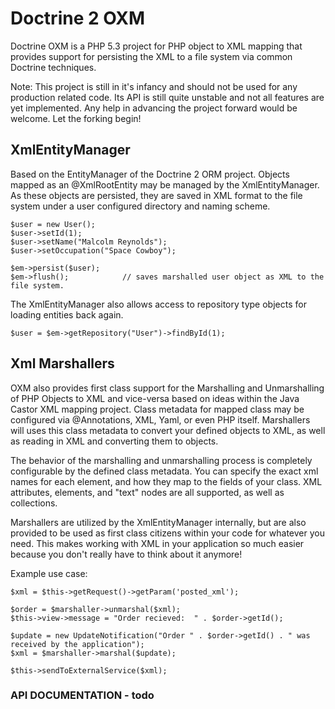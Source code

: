 # Doctrine 2 OXM

Doctrine OXM is a PHP 5.3 project for PHP object to XML mapping that provides support for persisting the XML to a file system via common Doctrine techniques.  

Note:  This project is still in it's infancy and should not be used for any production related code.  Its API is still quite unstable and not all features are yet implemented.  Any help in advancing the project forward would be welcome.  Let the forking begin!


## XmlEntityManager

Based on the EntityManager of the Doctrine 2 ORM project.  Objects mapped as an @XmlRootEntity may be managed by the XmlEntityManager.  As these objects are persisted, they are saved in XML format to the file system under a user configured directory and naming scheme.

    $user = new User();
    $user->setId(1);
    $user->setName("Malcolm Reynolds");
    $user->setOccupation("Space Cowboy");

    $em->persist($user);
    $em->flush();            // saves marshalled user object as XML to the file system.


The XmlEntityManager also allows access to repository type objects for loading entities back again.  

    $user = $em->getRepository("User")->findById(1);


## Xml Marshallers

OXM also provides first class support for the Marshalling and Unmarshalling of PHP Objects to XML and vice-versa based on ideas within the Java Castor XML mapping project.  Class metadata for mapped class may be configured via @Annotations, XML, Yaml, or even PHP itself.  Marshallers will uses this class metadata to convert your defined objects to XML, as well as reading in XML and converting them to objects.

The behavior of the marshalling and unmarshalling process is completely configurable by the defined class metadata.  You can specify the exact xml names for each element, and how they map to the fields of your class.  XML attributes, elements, and "text" nodes are all supported, as well as collections.

Marshallers are utilized by the XmlEntityManager internally, but are also provided to be used as first class citizens within your code for whatever you need.  This makes working with XML in your application so much easier because you don't really have to think about it anymore!

Example use case:

    $xml = $this->getRequest()->getParam('posted_xml');

    $order = $marshaller->unmarshal($xml);
    $this->view->message = "Order recieved:  " . $order->getId();

    $update = new UpdateNotification("Order " . $order->getId() . " was received by the application");
    $xml = $marshaller->marshal($update);

    $this->sendToExternalService($xml);


### API DOCUMENTATION - todo
